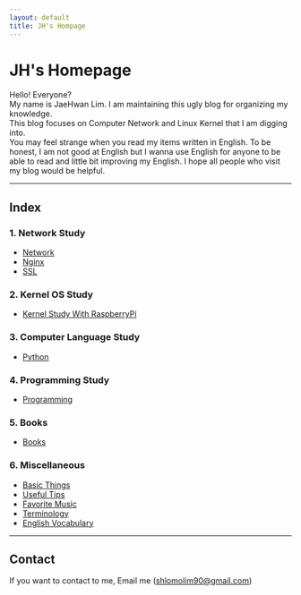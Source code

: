 ```yaml
---
layout: default
title: JH's Hompage
---
```


# JH's Homepage

Hello! Everyone?  
My name is JaeHwan Lim. I am maintaining this ugly blog for organizing my knowledge.  
This blog focuses on Computer Network and Linux Kernel that I am digging into.  
You may feel strange when you read my items written in English. To be honest, I am not good at English but I wanna use English for anyone to be able to read and little bit improving my English.
I hope all people who visit my blog would be helpful.

---

## Index

### 1. Network Study

* [Network](/posts/network/index.md)
* [Nginx](/posts/nginx/index.md)
* [SSL](/posts/ssl/index.md)

### 2. Kernel OS Study

* [Kernel Study With RaspberryPi](/posts/kernel_raspberry/index.md)

### 3. Computer Language Study

* [Python](/posts/python_study/index.md)

### 4. Programming Study

* [Programming](/posts/programming/index.md)

### 5. Books

* [Books](/books/index.md)

### 6. Miscellaneous

* [Basic Things](/posts/basic.md)
* [Useful Tips](/posts/tips/index.md)
* [Favorite Music](/posts/music.md)
* [Terminology](/posts/terminology.md)
* [English Vocabulary](/posts/voca/voca1.md)

---

## Contact

If you want to contact to me, Email me (shlomolim90@gmail.com)

